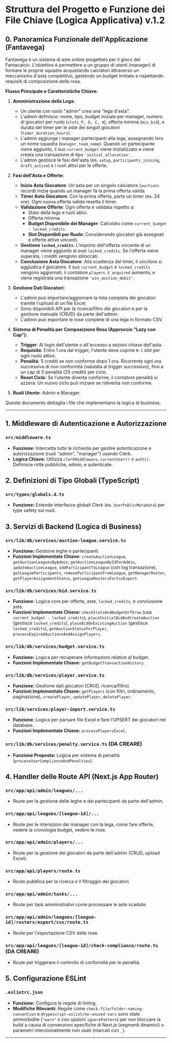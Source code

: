 # Struttura del Progetto e Funzione dei File Chiave (Logica Applicativa) v.1.2

## 0. Panoramica Funzionale dell'Applicazione (Fantavega)

Fantavega è un sistema di aste online progettato per il gioco del Fantacalcio. L'obiettivo è permettere a un gruppo di utenti (manager) di formare le proprie squadre acquistando calciatori attraverso un meccanismo d'asta competitivo, gestendo un budget limitato e rispettando requisiti di composizione della rosa.

**Flusso Principale e Caratteristiche Chiave:**

1.  **Amministrazione della Lega:**
    *   Un utente con ruolo "admin" crea una "lega d'asta".
    *   L'admin definisce: nome, tipo, budget iniziale per manager, numero di giocatori per ruolo (`slots_P, D, C, A`), offerta minima (`min_bid`), e durata del timer per le aste dei singoli giocatori (`timer_duration_hours`).
    *   L'admin aggiunge i manager partecipanti alla lega, assegnando loro un nome squadra (`manager_team_name`). Quando un partecipante viene aggiunto, il suo `current_budget` viene inizializzato e viene creata una transazione di tipo `'initial_allocation'`.
    *   L'admin gestisce le fasi dell'asta (es. `setup`, `participants_joining`, `draft_active`) e i ruoli attivi per le offerte.

2.  **Fasi dell'Asta e Offerte:**
    *   **Inizio Asta Giocatore**: Un'asta per un singolo calciatore (`auctions` record) inizia quando un manager fa la prima offerta valida.
    *   **Timer Asta Giocatore**: Con la prima offerta, parte un timer (es. 24 ore). Ogni nuova offerta valida resetta il timer.
    *   **Validazione Offerte**: Ogni offerta è validata rispetto a:
        *   Stato della lega e ruoli attivi.
        *   Offerta minima.
        *   **Budget Disponibile del Manager**: Calcolato come `current_budget - locked_credits`.
        *   **Slot Disponibili per Ruolo**: Considerando giocatori già assegnati e offerte attive vincenti.
    *   **Gestione `locked_credits`**: L'importo dell'offerta vincente di un manager viene aggiunto ai suoi `locked_credits`. Se l'offerta viene superata, i crediti vengono sbloccati.
    *   **Conclusione Asta Giocatore**: Alla scadenza del timer, il vincitore si aggiudica il giocatore. Il suo `current_budget` e `locked_credits` vengono aggiornati, il contatore `players_X_acquired` aumenta, e viene registrata una transazione `'win_auction_debit'`.

3.  **Gestione Dati Giocatori:**
    *   L'admin può importare/aggiornare la lista completa dei giocatori tramite l'upload di un file Excel.
    *   Sono disponibili API per la ricerca/filtro dei giocatori e per la gestione manuale (CRUD) da parte dell'admin.
    *   L'admin può esportare le rose complete di una lega in formato CSV.

4.  **Sistema di Penalità per Composizione Rosa (Approccio "Lazy con Cap"):**
    *   **Trigger**: Al login dell'utente o all'accesso a sezioni chiave dell'asta.
    *   **Requisito**: Entro 1 ora dal trigger, l'utente deve coprire `N-1` slot per ogni ruolo attivo.
    *   **Penalità**: 5 crediti se non conforme dopo 1 ora. Ricorrente ogni ora successiva di non conformità (valutata al trigger successivo), fino a un cap di 5 penalità (25 crediti) per ciclo.
    *   **Reset Ciclo**: Se l'utente diventa conforme, il contatore penalità si azzera. Un nuovo ciclo può iniziare se ridiventa non conforme.

5.  **Ruoli Utente**: Admin e Manager.

Questo documento dettaglia i file che implementano la logica di business.

---

## 1. Middleware di Autenticazione e Autorizzazione

### `src/middleware.ts`

-   **Funzione:** Intercetta tutte le richieste per gestire autenticazione e autorizzazione (ruoli "admin", "manager") usando Clerk.
-   **Logica Chiave:** Utilizza `clerkMiddleware`, `currentUser()` o `auth()`. Definisce rotte pubbliche, admin, e autenticate.

## 2. Definizioni di Tipo Globali (TypeScript)

### `src/types/globals.d.ts`

-   **Funzione:** Estende interfacce globali Clerk (es. `UserPublicMetadata`) per type safety sui ruoli.

## 3. Servizi di Backend (Logica di Business)

### `src/lib/db/services/auction-league.service.ts`

-   **Funzione:** Gestione leghe e partecipanti.
-   **Funzioni Implementate Chiave:** `createAuctionLeague`, `getAuctionLeaguesByAdmin`, `getAuctionLeagueByIdForAdmin`, `updateAuctionLeague`, `addParticipantToLeague` (con log transazione), `getLeagueParticipants`, `removeParticipantFromLeague`, `getManagerRoster`, `getPlayerAssignmentStatus`, `getLeagueRostersForCsvExport`.

### `src/lib/db/services/bid.service.ts`

-   **Funzione:** Logica core per offerte, aste, `locked_credits`, e conclusione aste.
-   **Funzioni Implementate Chiave:** `checkSlotsAndBudgetOrThrow` (usa `current_budget - locked_credits`), `placeInitialBidAndCreateAuction` (gestisce `locked_credits`), `placeBidOnExistingAuction` (gestisce `locked_credits`), `getAuctionStatusForPlayer`, `processExpiredAuctionsAndAssignPlayers`.

### `src/lib/db/services/budget.service.ts`

-   **Funzione:** Logica per recuperare informazioni relative al budget.
-   **Funzioni Implementate Chiave:** `getBudgetTransactionHistory`.

### `src/lib/db/services/player.service.ts`

-   **Funzione:** Gestione dati giocatori (CRUD, ricerca/filtro).
-   **Funzioni Implementate Chiave:** `getPlayers` (con filtri, ordinamento, paginazione), `createPlayer`, `updatePlayer`, `deletePlayer`.

### `src/lib/services/player-import.service.ts`

-   **Funzione:** Logica per parsare file Excel e fare l'UPSERT dei giocatori nel database.
-   **Funzioni Implementate Chiave:** `processPlayersExcel`.

### `src/lib/db/services/penalty.service.ts` **(DA CREARE)**

-   **Funzione Proposta:** Logica per sistema di penalità (`processUserComplianceAndPenalties`).

## 4. Handler delle Route API (Next.js App Router)

### `src/app/api/admin/leagues/...`
-   Route per la gestione delle leghe e dei partecipanti da parte dell'admin.

### `src/app/api/leagues/[league-id]/...`
-   Route per le interazioni dei manager con la lega, come fare offerte, vedere la cronologia budget, vedere le rose.

### `src/app/api/admin/players/...`
-   Route per la gestione dei giocatori da parte dell'admin (CRUD, upload Excel).

### `src/app/api/players/route.ts`
-   Route pubblica per la ricerca e il filtraggio dei giocatori.

### `src/app/api/admin/tasks/...`
-   Route per task amministrativi come processare le aste scadute.

### `src/app/api/admin/leagues/[league-id]/rosters/export/csv/route.ts`
-   Route per l'esportazione CSV delle rose.

### `src/app/api/leagues/[league-id]/check-compliance/route.ts` **(DA CREARE)**
-   Route per triggerare il controllo di conformità per le penalità.

## 5. Configurazione ESLint

### `.eslintrc.json`

- **Funzione:** Configura le regole di linting.
- **Modifiche Rilevanti:** Regole come `check-file/folder-naming-convention` e `@typescript-eslint/no-unused-vars` sono state ammorbidite (`"warn"` o con opzioni `ignorePattern`) per non bloccare la build a causa di convenzioni specifiche di Next.js (segmenti dinamici) o parametri intenzionalmente non usati (marcati con `_`).

---
